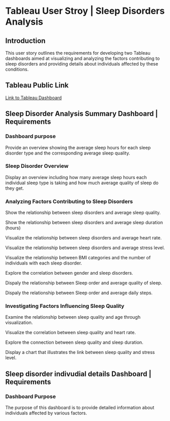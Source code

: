 # Tableau User Stroy | Sleep Disorders Analysis

## Introduction 
<p>This user story outlines the requirements for developing two Tableau dashboards aimed at visualizing and analyzing the factors contributing to sleep disorders and providing details about individuals affected by these conditions.</p>

## Tableau Public Link
<a href="" target="_blank">Link to Tableau Dashboard</a>

## Sleep Disorder Analysis Summary Dashboard | Requirements

### Dashboard purpose
<p>Provide an overview showing the average sleep hours for each sleep disorder type and the corresponding average sleep quality.</p>

### Sleep Disorder Overview
<p>Display an overview including how many average sleep hours each individual sleep type is taking and how much average quality of sleep do they get.</p>

### Analyzing Factors Contributing to Sleep Disorders
<p>Show the relationship between sleep disorders and average sleep quality.</p>
<p>Show the relationship between sleep disorders and average sleep duration (hours)</p>
<p>Visualize the relationship between sleep disorders and average heart rate.</p>
<p>Visualize the relationship between sleep disorders and average stress level.</p>
<p>Visualize the relationship between BMI categories and the number of individuals with each sleep disorder.</p>
<p>Explore the correlation between gender and sleep disorders.</p>
<p>Dispaly the relationship between Sleep order and average quality of sleep.</p>
<p>Dispaly the relationship between Sleep order and average daily steps.</p>

### Investigating Factors Influencing Sleep Quality
<p>Examine the relationship between sleep quality and age through visualization.</p>
<p>Visualize the correlation between sleep quality and heart rate.</p>
<p>Explore the connection between sleep quality and sleep duration.</p>
<p>Display a chart that illustrates the link between sleep quality and stress level.</p>

## Sleep disorder indivudial details Dashboard | Requirements

### Dashboard Purpose
<p>The purpose of this dashboard is to provide detailed information about individuals affected by various factors.</p>











